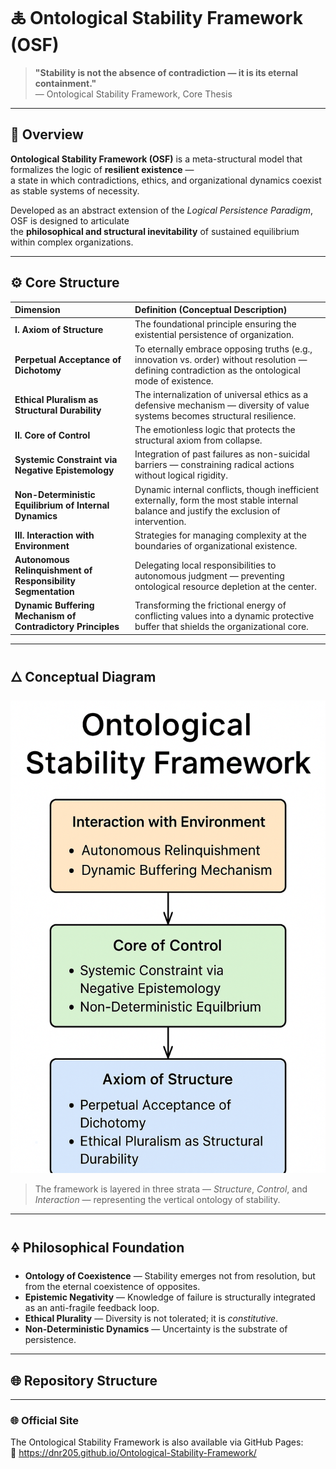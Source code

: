 # 🜏 Ontological Stability Framework (OSF)

> **"Stability is not the absence of contradiction — it is its eternal containment."**  
> — Ontological Stability Framework, Core Thesis

---

## 📘 Overview

**Ontological Stability Framework (OSF)** is a meta-structural model that formalizes the logic of **resilient existence** —  
a state in which contradictions, ethics, and organizational dynamics coexist as stable systems of necessity.  

Developed as an abstract extension of the *Logical Persistence Paradigm*, OSF is designed to articulate  
the **philosophical and structural inevitability** of sustained equilibrium within complex organizations.

---

## ⚙️ Core Structure

| **Dimension** | **Definition (Conceptual Description)** |
| :--- | :--- |
| **I. Axiom of Structure** | The foundational principle ensuring the existential persistence of organization. |
| **Perpetual Acceptance of Dichotomy** | To eternally embrace opposing truths (e.g., innovation vs. order) without resolution — defining contradiction as the ontological mode of existence. |
| **Ethical Pluralism as Structural Durability** | The internalization of universal ethics as a defensive mechanism — diversity of value systems becomes structural resilience. |
| **II. Core of Control** | The emotionless logic that protects the structural axiom from collapse. |
| **Systemic Constraint via Negative Epistemology** | Integration of past failures as non-suicidal barriers — constraining radical actions without logical rigidity. |
| **Non-Deterministic Equilibrium of Internal Dynamics** | Dynamic internal conflicts, though inefficient externally, form the most stable internal balance and justify the exclusion of intervention. |
| **III. Interaction with Environment** | Strategies for managing complexity at the boundaries of organizational existence. |
| **Autonomous Relinquishment of Responsibility Segmentation** | Delegating local responsibilities to autonomous judgment — preventing ontological resource depletion at the center. |
| **Dynamic Buffering Mechanism of Contradictory Principles** | Transforming the frictional energy of conflicting values into a dynamic protective buffer that shields the organizational core. |

---

## 🜂 Conceptual Diagram

![OSF Diagram](https://github.com/DNR205/Ontological-Stability-Framework/blob/main/diagrams/OSF%20Diagram.png?raw=true)

> The framework is layered in three strata — *Structure*, *Control*, and *Interaction* — representing the vertical ontology of stability.

---

## 🜍 Philosophical Foundation

- **Ontology of Coexistence** — Stability emerges not from resolution, but from the eternal coexistence of opposites.  
- **Epistemic Negativity** — Knowledge of failure is structurally integrated as an anti-fragile feedback loop.  
- **Ethical Plurality** — Diversity is not tolerated; it is *constitutive*.  
- **Non-Deterministic Dynamics** — Uncertainty is the substrate of persistence.

---

## 🌐 Repository Structure

---
### 🌐 Official Site
The Ontological Stability Framework is also available via GitHub Pages:  
🔗 https://dnr205.github.io/Ontological-Stability-Framework/

